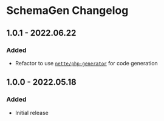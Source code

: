# SchemaGen Changelog

## 1.0.1 - 2022.06.22
### Added
* Refactor to use [`nette/php-generator`](https://github.com/nette/php-generator) for code generation

## 1.0.0 - 2022.05.18
### Added
* Initial release
